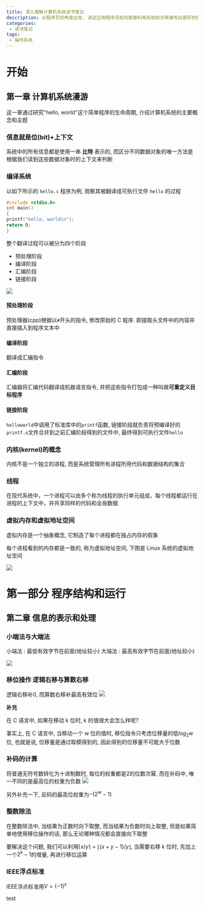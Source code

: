 ```yaml
---
title: 深入理解计算机系统读书笔记
description: 从程序员的角度出发, 讲述应用程序员如何能够利用系统知识来编写出更好的程序
categories:
 - 读书笔记
tags:
 - 操作系统
---
```

# 开始
## 第一章 计算机系统漫游

这一章通过研究"hello, world"这个简单程序的生命周期, 介绍计算机系统的主要概念和主题

### 信息就是位(bit)+上下文

系统中的所有信息都是使用一串 **比特** 表示的, 而区分不同数据对象的唯一方法是根据我们读到这些数据对象时的上下文来判断

### 编译系统

以如下所示的 `hello.c` 程序为例, 观察其被翻译成可执行文件 `hello` 的过程
```c
#include <stdio.h>
int main()
{
printf("hello, world\n");
return O;
}
```

整个翻译过程可以被分为四个阶段
* 预处理阶段
* 编译阶段
* 汇编阶段
* 链接阶段

![](https://fishbun-blogimages.oss-cn-beijing.aliyuncs.com/blog_img/20200604095456.png)

#### 预处理阶段

预处理器(cpp)根据以`#`开头的指令, 修改原始的 C 程序. 即提取头文件中的内容并直接插入到程序文本中

#### 编译阶段

翻译成汇编指令

#### 汇编阶段

汇编器将汇编代码翻译成机器语言指令, 并把这些指令打包成一种叫做**可重定义目标程序**

#### 链接阶段

`helloworld`中调用了标准库中的`printf`函数, 链接阶段就负责将预编译好的`printf.o`文件合并到之前汇编阶段得到的文件中, 最终得到可执行文件`hello`

### 内核(kernel)的概念

内核不是一个独立的进程, 而是系统管理所有进程所用代码和数据结构的集合

### 线程

在现代系统中，一个进程可以由多个称为线程的执行单元组成，每个线程都运行在进程的上下文中，并共享同样的代码和全局数据

### 虚拟内存和虚拟地址空间

虚拟内存是一个抽象概念, 它制造了每个进程都在独占内存的假象

每个进程看到的内存都是一致的, 称为虚拟地址空间, 下图是 Linux 系统的虚拟地址空间

![](https://fishbun-blogimages.oss-cn-beijing.aliyuncs.com/blog_img/20200605135901.png)

# 第一部分 程序结构和运行

## 第二章 信息的表示和处理

### 小端法与大端法

小端法 : 最低有效字节在前面(地址较小)
大端法 : 最高有效字节在前面(地址较小)

![](https://fishbun-blogimages.oss-cn-beijing.aliyuncs.com/blog_img/20200605152049.png)

### 移位操作 逻辑右移与算数右移
逻辑右移补0, 而算数右移补最高有效位
![](https://fishbun-blogimages.oss-cn-beijing.aliyuncs.com/blog_img/20200606230532.png)

**补充**

在 C 语言中, 如果在移动 k 位时, k 的值很大会怎么样呢?

事实上, 在 C 语言中, 当移动一个 w 位的值时, 移位指令只考虑位移量的低$log_2w$位, 也就是说, 位移量是通过取模得到的, 因此得到的位移量不可能大于位数

### 补码的计算
将普通无符号数转化为十进制数时, 每位的权重都是2的位数次幂, 而在补码中, 唯一不同的是最高位的权重为负数
![](https://fishbun-blogimages.oss-cn-beijing.aliyuncs.com/blog_img/20200606233920.png)

另外补充一下, 反码的最高位权重为$-(2^w-1)$

### 整数除法

在整数除法中, 当结果为正数时向下取整, 而当结果为负数时向上取整, 但是如果简单地使用移位操作的话, 那么无论哪种情况都会直接向下取整

要解决这个问题, 我们可以利用$\lceil x/y \rceil =\lfloor (x+y-1)/y \rfloor$, 当需要右移 k 位时, 先加上一个$2^k-1$的增量, 再进行移位运算

### IEEE浮点标准

IEEE浮点标准用$V=(-1)^s$

test